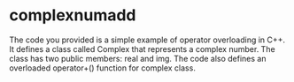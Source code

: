 # complexnumadd


The code you provided is a simple example of operator overloading in C++. It defines a class called Complex that represents a complex number. The class has two public members: real and img. The code also defines an overloaded operator+() function for complex class.
